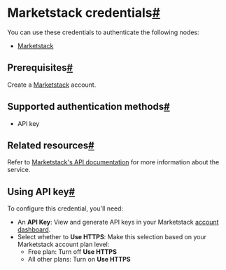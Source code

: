 [](https://github.com/n8n-io/n8n-docs/edit/main/docs/integrations/builtin/credentials/marketstack.md "Edit this page")

# Marketstack credentials[#](#marketstack-credentials "Permanent link")

You can use these credentials to authenticate the following nodes:

*   [Marketstack](../../app-nodes/n8n-nodes-base.marketstack/)

## Prerequisites[#](#prerequisites "Permanent link")

Create a [Marketstack](https://marketstack.com/) account.

## Supported authentication methods[#](#supported-authentication-methods "Permanent link")

*   API key

## Related resources[#](#related-resources "Permanent link")

Refer to [Marketstack's API documentation](https://marketstack.com/documentation) for more information about the service.

## Using API key[#](#using-api-key "Permanent link")

To configure this credential, you'll need:

*   An **API Key**: View and generate API keys in your Marketstack [account dashboard](https://marketstack.com/dashboard).
*   Select whether to **Use HTTPS**: Make this selection based on your Marketstack account plan level:
    *   Free plan: Turn off **Use HTTPS**
    *   All other plans: Turn on **Use HTTPS**